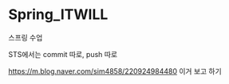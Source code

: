 # Spring_ITWILL
스프링 수업

STS에서는 commit 따로, push 따로 


https://m.blog.naver.com/sim4858/220924984480
이거 보고 하기
